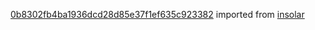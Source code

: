 [0b8302fb4ba1936dcd28d85e37f1ef635c923382](https://github.com/insolar/insolar/commit/0b8302fb4ba1936dcd28d85e37f1ef635c923382) imported from [insolar](https://github.com/insolar/insolar)
